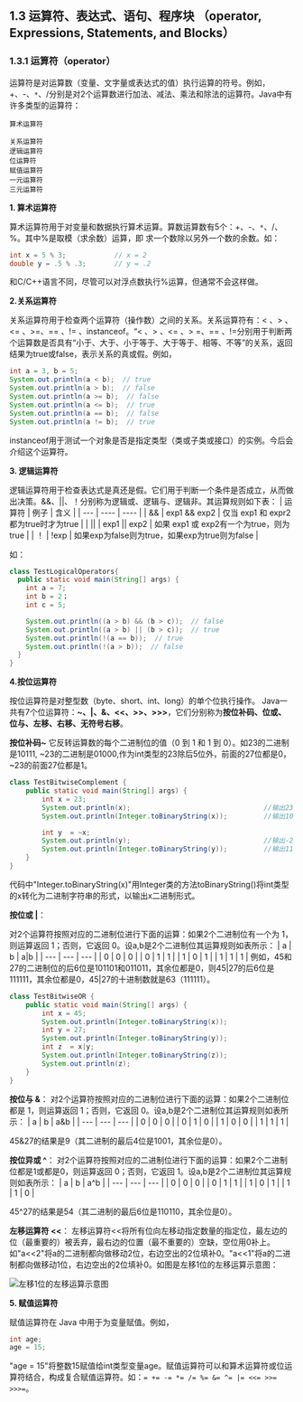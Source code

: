 ## 1.3 运算符、表达式、语句、程序块 （operator, Expressions, Statements, and Blocks）

### 1.3.1 运算符（operator）

运算符是对运算数（变量、文字量或表达式的值）执行运算的符号。例如，+、-、`*`、/分别是对2个运算数进行加法、减法、乘法和除法的运算符。Java中有许多类型的运算符：
```
算术运算符

关系运算符
逻辑运算符
位运算符
赋值运算符
一元运算符
三元运算符
```
**1. 算术运算符**

算术运算符用于对变量和数据执行算术运算。算数运算数有5个：+、-、`*`、/、%。其中%是取模（求余数）运算，即  求一个数除以另外一个数的余数。如：
```java
int x = 5 % 3;            // x = 2
double y = .5 % .3;       // y = .2
```
和C/C++语言不同，尽管可以对浮点数执行%运算，但通常不会这样做。

**2.关系运算符**

关系运算符用于检查两个运算符（操作数）之间的关系。关系运算符有：< 、> 、<= 、>=、== 、!= 、instanceof。“< 、> 、<= 、> =、== 、!=分别用于判断两个运算数是否具有“小于、大于、小于等于、大于等于、相等、不等”的关系，返回结果为true或false，表示关系的真或假。例如，
```java
int a = 3, b = 5;
System.out.println(a < b);  // true
System.out.println(a > b);  // false
System.out.println(a >= b);  // false
System.out.println(a <= b);  // true
System.out.println(a == b);  // false
System.out.println(a != b);  // true
```
instanceof用于测试一个对象是否是指定类型（类或子类或接口）的实例。今后会介绍这个运算符。

**3. 逻辑运算符**

逻辑运算符用于检查表达式是真还是假。它们用于判断一个条件是否成立，从而做出决策。&&、||、！分别称为逻辑或、逻辑与、逻辑非。其运算规则如下表：
|  运算符  |  例子   |    含义    |
|   ---   |    ---- |    ----   |
|   &&    |  exp1 && exp2  |    仅当 exp1 和 expr2都为true时才为true   |
|   \|\|    |  exp1 \|\| exp2 |    如果 exp1 或 exp2有一个为true，则为true   |
|   ！    |  !exp         |   如果exp为false则为true，如果exp为true则为false  |

如：
```java
class TestLogicalOperators{
  public static void main(String[] args) {
    int a = 7; 
    int b = 2；
    int c = 5;

    System.out.println((a > b) && (b > c));  // false
    System.out.println((a > b) || (b > c));  // true
    System.out.println(!(a == b));  // true
    System.out.println(!(a > b));  // false
  }
}
```
**4.按位运算符**

按位运算符是对整型数（byte、short、int、long）的单个位执行操作。
Java一共有7个位运算符：**~、|、&、<<、>>、>>>**，它们分别称为**按位补码、位或、位与、左移、右移、无符号右移**。

**按位补码~**
它反转运算数的每个二进制位的值（0 到 1 和 1 到 0）。如23的二进制是10111, ~23的二进制是01000,作为int类型的23除后5位外，前面的27位都是0，~23的前面27位都是1。

```java
class TestBitwiseComplement {
    public static void main(String[] args) {
        int x = 23;
        System.out.println(x);                                 //输出23
        System.out.println(Integer.toBinaryString(x));         //输出10111

        int y  = ~x; 
        System.out.println(y);                                 //输出-24
        System.out.println(Integer.toBinaryString(y));         //输出11111111111111111111111111101000
    }
}
```
代码中"Integer.toBinaryString(x)"用Integer类的方法toBinaryString()将int类型的x转化为二进制字符串的形式，以输出x二进制形式。

**按位或 |**： 

对2个运算符按照对应的二进制位进行下面的运算：如果2个二进制位有一个为 1，则运算返回 1；否则，它返回 0。设a,b是2个二进制位其运算规则如表所示：
|    a  |  b  |  a\|b  |
|  ---  | --- |   ---  |
|  0  | 0 |  0 |
|  0  | 1 |  1 |
|  1  | 0 |  1 |
|  1  | 1 |  1 |
例如，45和27的二进制位的后6位是101101和011011，其余位都是0，则45|27的后6位是111111，其余位都是0，45|27的十进制数就是63（111111）。
```java
class TestBitwiseOR {
    public static void main(String[] args) {
        int x = 45;        
        System.out.println(Integer.toBinaryString(x));
        int y = 27;       
        System.out.println(Integer.toBinaryString(y));
        int z  = x|y;        
        System.out.println(Integer.toBinaryString(z));
        System.out.println(z);
    }
}
```

**按位与 &**： 
对2个运算符按照对应的二进制位进行下面的运算：如果2个二进制位都是 1，则运算返回 1；否则，它返回 0。设a,b是2个二进制位其运算规则如表所示：
|    a  |  b  |  a&b  |
|  ---  | --- |   ---  |
|  0  | 0 |  0 |
|  0  | 1 |  0 |
|  1  | 0 |  0 |
|  1  | 1 |  1 |

45&27的结果是9（其二进制的最后4位是1001，其余位是0）。

**按位异或 ^**： 
对2个运算符按照对应的二进制位进行下面的运算：如果2个二进制位都是1或都是0，则运算返回 0；否则，它返回 1。设a,b是2个二进制位其运算规则如表所示：
|    a  |  b  |  a^b  |
|  ---  | --- |   ---  |
|  0  | 0 |  0 |
|  0  | 1 |  1 |
|  1  | 0 |  1 |
|  1  | 1 |  0 |

45^27的结果是54（其二进制的最后6位是110110，其余位是0）。

**左移运算符 <<**：
左移运算符<<将所有位向左移动指定数量的指定位，最左边的位（最重要的）被丢弃，最右边的位置（最不重要的）空缺，空位用0补上。如"a<<2"将a的二进制都向做移动2位，右边空出的2位填补0。"a<<1"将a的二进制都向做移动1位，右边空出的2位填补0。如图是左移1位的左移运算示意图：

![左移1位的左移运算示意图](https://cdn.programiz.com/sites/tutorial2program/files/java-left-shift-operator.png)


**5. 赋值运算符**

赋值运算符在 Java 中用于为变量赋值。例如，
```java
int age;
age = 15;
```
"age = 15"将整数15赋值给int类型变量age。赋值运算符可以和算术运算符或位运算符结合，构成复合赋值运算符。如：```= += -= *= /= %= &= ^= |= <<= >>= >>>=```。

